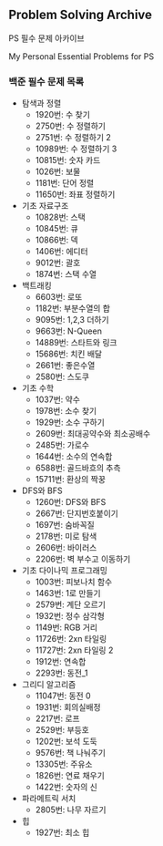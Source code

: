 ## Problem Solving Archive
PS 필수 문제 아카이브

My Personal Essential Problems for PS

### 백준 필수 문제 목록

+ 탐색과 정렬
  + 1920번: 수 찾기
  + 2750번: 수 정렬하기
  + 2751번: 수 정렬하기 2
  + 10989번: 수 정렬하기 3
  + 10815번: 숫자 카드
  + 1026번: 보물
  + 1181번: 단어 정렬
  + 11650번: 좌표 정렬하기
+ 기초 자료구조
  + 10828번: 스택
  + 10845번: 큐
  + 10866번: 덱
  + 1406번: 에디터
  + 9012번: 괄호
  + 1874번: 스택 수열
+ 백트래킹
  + 6603번: 로또
  + 1182번: 부분수열의 합
  + 9095번: 1,2,3 더하기
  + 9663번: N-Queen
  + 14889번: 스타트와 링크
  + 15686번: 치킨 배달
  + 2661번: 좋은수열
  + 2580번: 스도쿠
+ 기초 수학
  + 1037번: 약수
  + 1978번: 소수 찾기
  + 1929번: 소수 구하기
  + 2609번: 최대공약수와 최소공배수
  + 2485번: 가로수
  + 1644번: 소수의 연속합
  + 6588번: 골드바흐의 추측
  + 15711번: 환상의 짝꿍
+ DFS와 BFS
  + 1260번: DFS와 BFS
  + 2667번: 단지번호붙이기
  + 1697번: 숨바꼭질
  + 2178번: 미로 탐색
  + 2606번: 바이러스
  + 2206번: 벽 부수고 이동하기
+ 기초 다이나믹 프로그래밍
  + 1003번: 피보나치 함수
  + 1463번: 1로 만들기
  + 2579번: 계단 오르기
  + 1932번: 정수 삼각형
  + 1149번: RGB 거리
  + 11726번: 2xn 타일링
  + 11727번: 2xn 타일링 2
  + 1912번: 연속합
  + 2293번: 동전_1
+ 그리디 알고리즘
  + 11047번: 동전 0
  + 1931번: 회의실배정
  + 2217번: 로프
  + 2529번: 부등호
  + 1202번: 보석 도둑
  + 9576번: 책 나눠주기
  + 13305번: 주유소
  + 1826번: 연료 채우기
  + 1422번: 숫자의 신
+ 파라메트릭 서치
  + 2805번: 나무 자르기
+ 힙
  + 1927번: 최소 힙